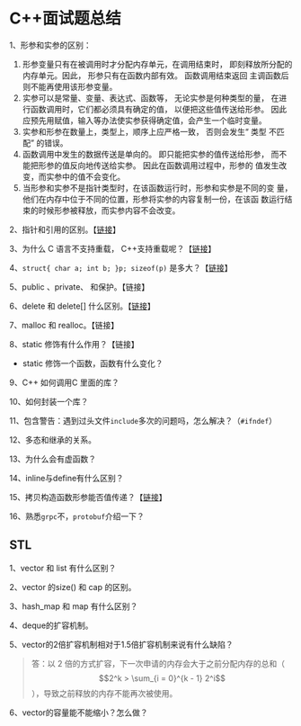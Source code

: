 # C++面试题总结

1、形参和实参的区别：

1. 形参变量只有在被调用时才分配内存单元，在调用结束时， 即刻释放所分配的内存单元。因此， 形参只有在函数内部有效。 函数调用结束返回 主调函数后则不能再使用该形参变量。
2. 实参可以是常量、变量、表达式、函数等， 无论实参是何种类型的量， 在进行函数调用时，它们都必须具有确定的值， 以便把这些值传送给形参。 因此应预先用赋值，输入等办法使实参获得确定值，会产生一个临时变量。
3. 实参和形参在数量上，类型上，顺序上应严格一致， 否则会发生“ 类型 不匹配” 的错误。
4. 函数调用中发生的数据传送是单向的。 即只能把实参的值传送给形参， 而不能把形参的值反向地传送给实参。 因此在函数调用过程中，形参的 值发生改变，而实参中的值不会变化。 
5. 当形参和实参不是指针类型时，在该函数运行时，形参和实参是不同的变 量，他们在内存中位于不同的位置，形参将实参的内容复制一份，在该函 数运行结束的时候形参被释放，而实参内容不会改变。

2、指针和引用的区别。【[链接](../c-cpp/c++-syntax/pointers-and-references.md#2-1-yin-yong-he-zhi-zhen-de-qu-bie)】

3、为什么 C 语言不支持重载， C++支持重载呢？【[链接](../c-cpp/c++-syntax/c-cpp.md#2-han-shu-zhong-zai)】

4、`struct{ char a; int b; }p; sizeof(p)` 是多大？【[链接](../c-cpp/c/clib-stdarg.md#2-nei-cun-dui-qi)】

5、public 、private、 和保护。【链接】

6、delete 和 delete\[\] 什么区别。【[链接](../c-cpp/c++-syntax/memory-request-and-release.md#2-new-and-delete)】

7、malloc 和 realloc。【链接】

8、static 修饰有什么作用？【链接】

* static 修饰一个函数，函数有什么变化？

9、C++ 如何调用C 里面的库？

10、如何封装一个库？

11、包含警告：遇到过头文件`include`多次的问题吗，怎么解决？（`#ifndef`）

12、多态和继承的关系。

13、为什么会有虚函数？

14、inline与define有什么区别？

15、拷贝构造函数形参能否值传递？【[链接](../c-cpp/c++-syntax/constructor-destructor.md#2-kao-bei-gou-zao-han-shu-kao-bei-fu-zhi-yun-suan-fu)】

16、熟悉`grpc`不，`protobuf`介绍一下？

## STL

1、vector 和 list 有什么区别？

2、vector 的size\(\) 和 cap 的区别。

3、hash\_map 和 map 有什么区别？

4、deque的扩容机制。

5、vector的2倍扩容机制相对于1.5倍扩容机制来说有什么缺陷？

> 答：以 2 倍的方式扩容，下一次申请的内存会大于之前分配内存的总和（ $$2^k > \sum_{i = 0}^{k - 1} 2^i$$ ），导致之前释放的内存不能再次被使用。

6、vector的容量能不能缩小？怎么做？

